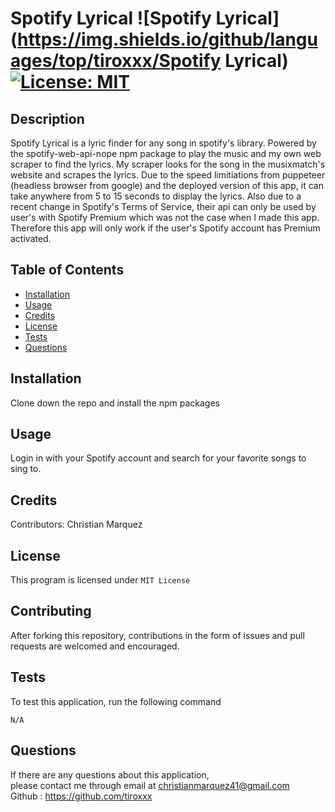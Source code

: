 # Spotify Lyrical ![Spotify Lyrical](https://img.shields.io/github/languages/top/tiroxxx/Spotify Lyrical) [![License: MIT](https://img.shields.io/badge/License-MIT-yellow.svg)](https://opensource.org/licenses/MIT)
  ## Description 
  Spotify Lyrical is a lyric finder for any song in spotify's library. Powered by the spotify-web-api-nope npm package to play the music and my own web scraper to find the lyrics. My scraper looks for the song in the musixmatch's website and scrapes the lyrics. Due to the speed limitiations from puppeteer (headless browser from google)  and the deployed version of this app, it can take anywhere from 5 to 15 seconds to display the lyrics. Also due to a recent change in Spotify's Terms of Service, their api can only be used by user's with Spotify Premium which was not the case when I made this app. Therefore this app will only work if the user's Spotify account has Premium activated.
  ## Table of Contents
  
  * [Installation](#installation)
  * [Usage](#usage)
  * [Credits](#credits)
  * [License](#license)
  * [Tests](#tests)
  * [Questions](#questions)
  
  ## Installation
  Clone down the repo and install the npm packages
  
  ## Usage
  Login in with your Spotify account and search for your favorite songs to sing to.

  ## Credits
  Contributors: Christian Marquez
  
  ## License
  This program is licensed under <code>MIT License</code>
  
  ## Contributing
  After forking this repository, contributions in the form of issues and pull requests are welcomed and encouraged.

  ## Tests
  To test this application, run the following command
  <pre><code>N/A</code></pre>

  ## Questions
  If there are any questions about this application, <br>
  please contact me through email at christianmarquez41@gmail.com  <br>
  Github : https://github.com/tiroxxx
  
